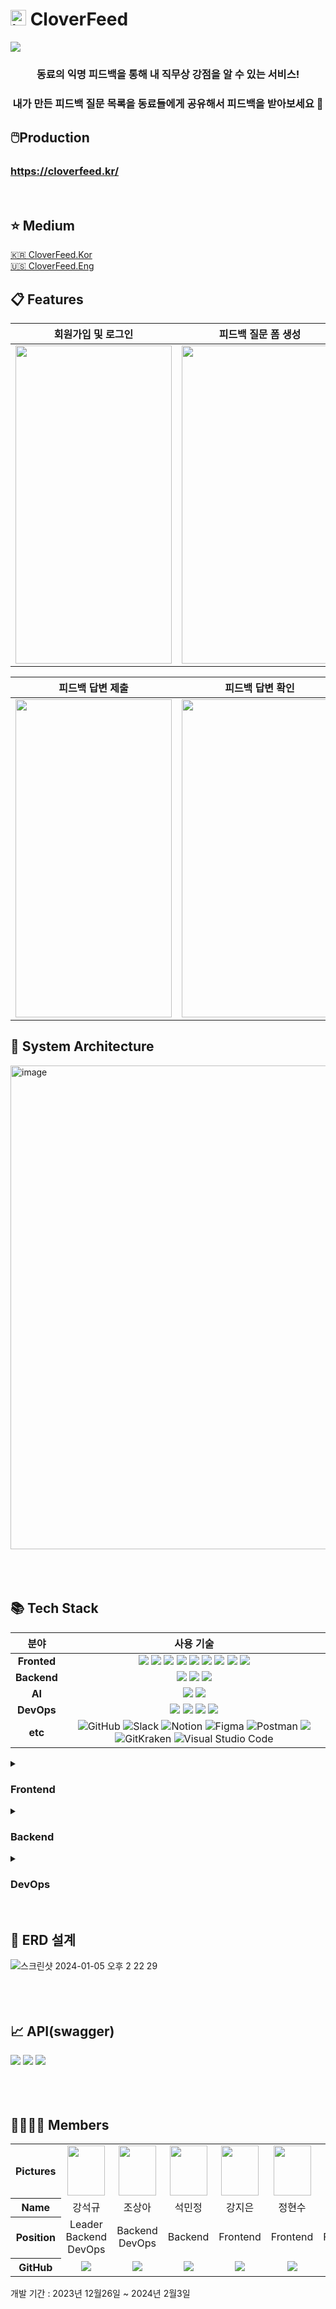# <img src="https://github.com/2023WinterBootCamp-Team-L/CloverFeed/assets/113092405/2cd9c0af-b6fc-472f-be7c-0bf2a9d026d9" alt="image" width="25"> CloverFeed
<img src="https://github.com/2023WinterBootCamp-Team-L/CloverFeed/assets/117559366/49551bb0-c05d-416c-951e-fde0d4d401a0"/>

<div align = "center">
<h3> 동료의 익명 피드백을 통해 내 직무상 강점을 알 수 있는 서비스! </h3>
<h3> 내가 만든 피드백 질문 목록을 동료들에게 공유해서 피드백을 받아보세요 👀 </h3>
</div>

## 🖱️Production
### **https://cloverfeed.kr/**
<br>
  
## ⭐️ Medium
[🇰🇷 CloverFeed.Kor](https://medium.com/@hanhs3925/40a53cbf1c17)<br>
[🇺🇸 CloverFeed.Eng](https://medium.com/@hanhs3925/cloverfeed-8a835e298fda)
<br>


## 📋 Features

|**회원가입 및 로그인**| **피드백 질문 폼 생성** |
| :----: | :---: |
|<img src="https://github.com/2023WinterBootCamp-Team-L/CloverFeed/assets/117559366/8d79f683-147e-4b64-9198-46b5314c53ed" width="250" height="509"/>| <img src="https://github.com/2023WinterBootCamp-Team-L/CloverFeed/assets/117559366/a91ac798-99b3-46a4-9853-c7e0522e7a51)" width="250" height="509"/>|

|**피드백 답변 제출**| **피드백 답변 확인** |
| :----: | :---: |
|<img src="https://github.com/2023WinterBootCamp-Team-L/CloverFeed/assets/117559366/eb5ebf3e-8947-4a0a-b0da-23cd311bb6cf" width="250" height="509"/>|<img src="https://github.com/2023WinterBootCamp-Team-L/CloverFeed/assets/117559366/5a93796c-be59-4edf-8098-a7ae2d94b710" width="250" height="509"/>|





## 📌 System Architecture
<img width="774" alt="image" src="https://github.com/2023WinterBootCamp-Team-L/CloverFeed/assets/117559366/91292a22-07e2-4f73-b6fe-3ca992a87cf7">
<br><br><br><br>


## 📚 Tech Stack
<div align =center>

분야| 사용 기술|
:--------:|:------------------------------:|
**Fronted** | <img src="https://img.shields.io/badge/react-61DAFB?style=for-the-badge&logo=react&logoColor=black"> <img src="https://img.shields.io/badge/TypeScript-3178C6.svg?style=for-the-badge&logo=TypeScript&logoColor=white"> <img src="https://img.shields.io/badge/React Router-CA4245.svg?&style=for-the-badge&logo=reactrouter&logoColor=white"> <img src="https://img.shields.io/badge/Vite-646CFF.svg?&style=for-the-badge&logo=vite&logoColor=white"> <img src="https://img.shields.io/badge/TailwindCSS-06B6D4?&style=for-the-badge&logo=TailwindCSS&logoColor=white"> <img src="https://img.shields.io/badge/Recoil-3578E5?&style=for-the-badge&logo=Recoil&logoColor=white"> <img src="https://img.shields.io/badge/Framer Motion-0055FF?&style=for-the-badge&logo=framer&logoColor=white"> <img src="https://img.shields.io/badge/Prettier-F7B93E?style=for-the-badge&logo=Prettier&logoColor=white"/> <img src="https://img.shields.io/badge/ESLint-4B32C3?style=for-the-badge&logo=ESLint&logoColor=white"/>
**Backend** | <img src="https://img.shields.io/badge/Django-092E20?style=for-the-badge&logo=Django&logoColor=white">  <img src="https://img.shields.io/badge/DJANGO_REST-ff1709?style=for-the-badge&logo=django&logoColor=white&color=ff1709&labelColor=gray"> <img src="https://img.shields.io/badge/mysql-4479A1?style=for-the-badge&logo=mysql&logoColor=white"> 
**AI** | <img src="https://img.shields.io/badge/ChatGPT-00A67E?&style=for-the-badge&logo=OpenAI&logoColor=white"> <img src="https://img.shields.io/badge/KoNLPy-FFFFFF?&style=for-the-badge"> 
**DevOps** | <img src="https://img.shields.io/badge/Docker-2496ED?style=for-the-badge&logo=docker&logoColor=white"> <img src="https://img.shields.io/badge/NGINX-009639?style=for-the-badge&logo=nginx&logoColor=black"> <img src="https://img.shields.io/badge/gunicorn-499848?style=for-the-badge&logo=gunicorn&logoColor=white"> <img src="https://img.shields.io/badge/Amazon_EC2-FF9900?style=for-the-badge&logo=Amazon-EC2&logoColor=black">
**etc** | ![GitHub](https://img.shields.io/static/v1?style=for-the-badge&message=GitHub&color=181717&logo=GitHub&logoColor=FFFFFF&label=) ![Slack](https://img.shields.io/static/v1?style=for-the-badge&message=Slack&color=4A154B&logo=Slack&logoColor=FFFFFF&label=) ![Notion](https://img.shields.io/static/v1?style=for-the-badge&message=Notion&color=000000&logo=Notion&logoColor=FFFFFF&label=) ![Figma](https://img.shields.io/static/v1?style=for-the-badge&message=Figma&color=F24E1E&logo=Figma&logoColor=FFFFFF&label=) ![Postman](https://img.shields.io/static/v1?style=for-the-badge&message=Postman&color=FF6C37&logo=Postman&logoColor=FFFFFF&label=) <img src="https://img.shields.io/badge/swagger-85EA2D?style=for-the-badge&logo=swagger&logoColor=black"> ![GitKraken](https://img.shields.io/static/v1?style=for-the-badge&message=GitKraken&color=179287&logo=GitKraken&logoColor=FFFFFF&label=) ![Visual Studio Code](https://img.shields.io/static/v1?style=for-the-badge&message=Visual+Studio+Code&color=007ACC&logo=Visual+Studio+Code&logoColor=FFFFFF&label=)
</div>
<details>
<summary><h3>Frontend</h3></summary>

## React Vite TypeScript
<img src="https://github.com/2023WinterBootCamp-Team-L/CloverFeed/assets/8746067/0a94069d-7a7d-4154-8ba2-7691e97b2751"/>
<br/><br/>
React를 사용한 SPA(Single Page Application)로 페이지를 작성하였으며, React를 사용함으로서 가독성이 높은 코드 작성, 컴포넌트 기반 구조를 통한 모듈화, 가상 DOM을 활용한 성능 최적화 등을 통한 효율적인 사용자 인터페이스 개발이 가능했습니다.<br/><br/>
프론트엔드 개발 언어로 TypeScript를 사용했습니다. TypeScript는 JavaScript의 동적 언어라는 특성으로 인한 단점을 해결하기 위해 만들어진 정적 타입 언어로, 정적 타입 검사를 통한 코드 안정성 강화, 유지보수성 향상 등의 이점이 있으며 이를 통해 협업을 더욱 원활하게 할 수 있었습니다.<br/><br/>
Vite를 번들러로 채택하였습니다. Vite는 ESModule 기반의 번들러로 기존의 Webpack 대비 빠른 빌드와 테스팅이 가능하며, 이를 통해 개발 생산성을 높였습니다.<br/><br/>
Tailwind CSS를 CSS 프레임워크로 사용하였습니다. Tailwind CSS는 클래스 기반의 유틸리티 퍼스트 프레임워크로, 이를 사용하여 빠르고 효율적인 스타일링은 물론, 개발 컨벤션 통일 효과를 얻었습니다.<br/><br/>

## 시각화
<img src="https://github.com/2023WinterBootCamp-Team-L/CloverFeed/assets/8746067/a7d7c42a-6fe8-4f71-a9d3-84c59c8728a6"/>
<br/>
<img src="https://github.com/2023WinterBootCamp-Team-L/CloverFeed/assets/8746067/df2ddb7e-f320-4bcd-97aa-0faf4f484f08"/>
<br/>
익명의 동료에게 받은 피드백들을 한 눈에 파악하기 쉽게 차트와 워드클라우드로 시각화를 진행하였습니다. 강점과 성격 및 태도를 나타내는 태그는 Chart.js를 사용하여 도넛 형태의 차트로 표현하였으며, 주관식 답변에서 나타난 키워드의 빈도를 추출하여 react-wordcloud라는 라이브러리를 사용하여 메인 페이지에 워드클라우드로 표현하였습니다.

## Recoil
<img src="https://github.com/2023WinterBootCamp-Team-L/CloverFeed/assets/8746067/8833ecb1-1db6-4d12-bc80-b218c06e1a81"/>
<br />
질문 목록과 피드백 답변을 작성할 때, 질문과 답변을 추가할 때마다 API 요청을 한다면 API 응답 시간 지연으로 인한 성능 저하가 발생할 수 있습니다. 이를 해결하기 위해 질문 목록 작성, 답변 목록 작성 기능에 Recoil을 사용한 전역 상태 관리를 적용했습니다. Recoil은 상태를 컴포넌트 외부에 저장하고 관리하는 라이브러리로, 이를 통해 여러 컴포넌트가 하나의 상태를 전역적으로 공유할 수 있게 됩니다. 각각의 질문 혹은 답변이 추가될 때마다 Recoil Atom에 정의된 질문 리스트, 답변 리스트로 업데이트 되며, 이러한 구조 덕분에 질문 폼 혹은 피드백 답변을 최종적으로 확정할 때 한 번에 모아서 백엔드와 통신하는 방식을 적용하여 질문과 답변 작성 페이지에서의 사용성 향상을 더욱 용이하게 할 수 있었습니다.
</details>

<details>
<summary><h3>Backend</h3></summary>

## Django REST Framework
<img src="https://github.com/2023WinterBootCamp-Team-L/CloverFeed/assets/8746067/6c472da0-829f-4ad5-940f-915c8ec80223"/>
<br/><br/>
강력한 ORM, 보안 기능, 풍부한 기능 등으로 안정적이고 생산성이 높으며, 인공지능을 활용한 NLP 기능 추가와 ChatGPT 연동에 용이한 파이썬 기반의 웹 프레임워크인 Django를 사용하였습니다.<br/><br/>

## Database
<img src="https://github.com/2023WinterBootCamp-Team-L/CloverFeed/assets/8746067/152496fb-0850-4f97-8518-8b9b3ee7cb2b"/>
<br/><br/>
데이터 관리를 위해 표준 SQL을 지원하며, 이미 높은 안정성과 확장성을 검증받은 오픈 소스 관계형 데이터베이스 관리 시스템(RDBMS)인 MySQL을 DBMS로 사용하였습니다.
<br/><br/>
</details>

<details>
<summary><h3>DevOps</h3></summary>

## Docker
<img src="https://github.com/2023WinterBootCamp-Team-L/CloverFeed/assets/8746067/9560026b-35c0-450f-9304-77a15b3a5619"/>
<br/><br/>
Docker를 사용하여 애플리케이션을 컨테이너화함으로써 개발 환경의 일관성을 유지하고, 환경 구성의 간소화로 빠른 배포 및 관리와 이식성 향상을 실현했습니다.<br/><br/>

## HTTPS
<img src="https://github.com/2023WinterBootCamp-Team-L/CloverFeed/assets/8746067/a9bfcc0c-c601-44c0-bda3-3df87d86f905"/>
<br/><br/>
SSL 인증서를 발급받아 HTTPS를 적용하여 웹사이트의 무결성을 보호하도록 하였습니다.
<br/><br/>
</details>

<br>

## 🔐 ERD 설계
![스크린샷 2024-01-05 오후 2 22 29](https://github.com/2023WinterBootCamp-Team-L/CloverFeed/assets/113092405/14793083-2564-4693-8844-423dc2649814)
<br><br><br><br>

## 📈 API(swagger)
<img src="https://github.com/2023WinterBootCamp-Team-L/CloverFeed/assets/117559366/58c3a9ed-5b61-4567-887d-9affa0ebc816"/>
<img src="https://github.com/2023WinterBootCamp-Team-L/CloverFeed/assets/117559366/dbd818bd-8f59-4f4e-9a66-86c5bb74a7aa"/>
<img src="https://github.com/2023WinterBootCamp-Team-L/CloverFeed/assets/117559366/aae1824b-0558-4319-9bcf-cafc89d5d58b"/>
<br><br><br><br>



## 👨‍👩‍👧‍👦 Members

<table width="1000">
    <thead>
    </thead>
    <tbody>
    <tr>
        <th>Pictures</th>
         <td width="100" align="center">
            <a href="https://github.com/AlgeMoya">
                <img src="https://github.com/2023WinterBootCamp-Team-L/CloverFeed/assets/117559366/491c1509-5be3-41de-b440-e4f745dbc203" width="60" height="80">
            </a>
        </td>
        <td width="100" align="center">
             <a href="https://github.com/SalguJam">
                <img src="https://github.com/2023WinterBootCamp-Team-L/CloverFeed/assets/117559366/4977ff04-e37a-4fe2-b390-a8b21676e203" width="60" height="80">
            </a>
        </td>
        <td width="100" align="center">
             <a href="https://github.com/minjaon">
                <img src="https://github.com/2023WinterBootCamp-Team-L/CloverFeed/assets/117559366/6cf63c78-6176-4dd9-b28d-581fed6e4f52" width="60" height="80">
            </a>
        </td>
        <td width="100" align="center">
             <a href="https://github.com/antisdun">
                <img src="https://github.com/2023WinterBootCamp-Team-L/CloverFeed/assets/117559366/2013f8e7-2982-4ce7-b6dd-611c009dfb64" width="60" height="80">
            </a>
        </td>
        <td width="100" align="center">
             <a href="https://github.com/hyeonsu00">
                <img src="https://github.com/2023WinterBootCamp-Team-L/CloverFeed/assets/117559366/7a90eb99-983d-4cf5-a888-6ea4f11f1dfd" width="60" height="80">
        </td>
        <td width="100" align="center">
             <a href="https://github.com/Hseooo">
                <img src="https://github.com/2023WinterBootCamp-Team-L/CloverFeed/assets/117559366/809875a2-841f-4468-9897-5ef9910c73c8" width="60" height="80">
        </td>
        <td width="100" align="center">
             <a href="https://github.com/changyeonyes">
                <img src="https://github.com/2023WinterBootCamp-Team-L/CloverFeed/assets/117559366/87849e91-a54a-4097-9f9d-659960712d48" width="60" height="80">
            </a>
        </td>
    </tr>
    <tr>
        <th>Name</th>
        <td width="100" align="center">강석규</td>
        <td width="100" align="center">조상아</td>
        <td width="100" align="center">석민정</td>
        <td width="100" align="center">강지은</td>
        <td width="100" align="center">정현수</td>
        <td width="100" align="center">한현서</td>
        <td width="100" align="center">이창연</td>
    </tr>
    <tr>
        <th>Position</th>
        <td width="150" align="center">
            Leader<br>
            Backend<br>
            DevOps<br>          
        </td>
        <td width="150" align="center">            
            Backend<br>
            DevOps<br>
        </td>
        <td width="150" align="center">
            Backend<br>
        </td>
        <td width="150" align="center">
            Frontend<br>
        </td>
        <td width="150" align="center">
            Frontend<br>
        </td>
        <td width="150" align="center">
            Frontend<br>
        </td>
        <td width="150" align="center">
            Frontend<br>
        </td>
    </tr>
    <tr>
        <th>GitHub</th>
        <td width="100" align="center">
            <a href="https://github.com/AlgeMoya">
                <img src="http://img.shields.io/badge/AlgeMoya-green?style=social&logo=github"/>
            </a>
        </td>
        <td width="100" align="center">
            <a href="https://github.com/SalguJam">
                <img src="http://img.shields.io/badge/SalguJam-green?style=social&logo=github"/>
            </a>
        </td>
        <td width="100" align="center">
            <a href="https://github.com/minjaon">
                <img src="http://img.shields.io/badge/minjaon-green?style=social&logo=github"/>
            </a>
        </td>
        <td width="100" align="center">
            <a href="https://github.com/antisdun">
                <img src="http://img.shields.io/badge/antisdun-green?style=social&logo=github"/>
            </a>
        </td>
        <td width="100" align="center">
            <a href="https://github.com/hyeonsu00">
                <img src="http://img.shields.io/badge/hyeonsu00-green?style=social&logo=github"/>
         </td>
        <td width="100" align="center">
            <a href="https://github.com/Hseooo">
                <img src="http://img.shields.io/badge/Hseooo-green?style=social&logo=github"/>
         </td>
        <td width="100" align="center">
            <a href="https://github.com/changyeonyes">
          <img src="http://img.shields.io/badge/changyeonyes-green?style=social&logo=github"/>
            </a>
        </td>
     </tr>
    </tbody>
</table>
개발 기간 :
2023년 12월26일 ~ 2024년 2월3일
